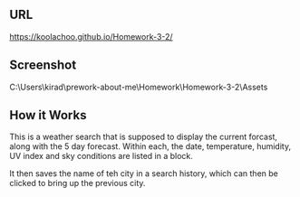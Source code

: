 ## URL ##
https://koolachoo.github.io/Homework-3-2/

## Screenshot ##
C:\Users\kirad\prework-about-me\Homework\Homework-3-2\Assets


## How it Works ##
This is a weather search that is supposed to display the current forcast, along with the 5 day forecast. Within each, the date, temperature, humidity, UV index and sky conditions are listed in a block.

It then saves the name of teh city in a search history, which can then be clicked to bring up the previous city.